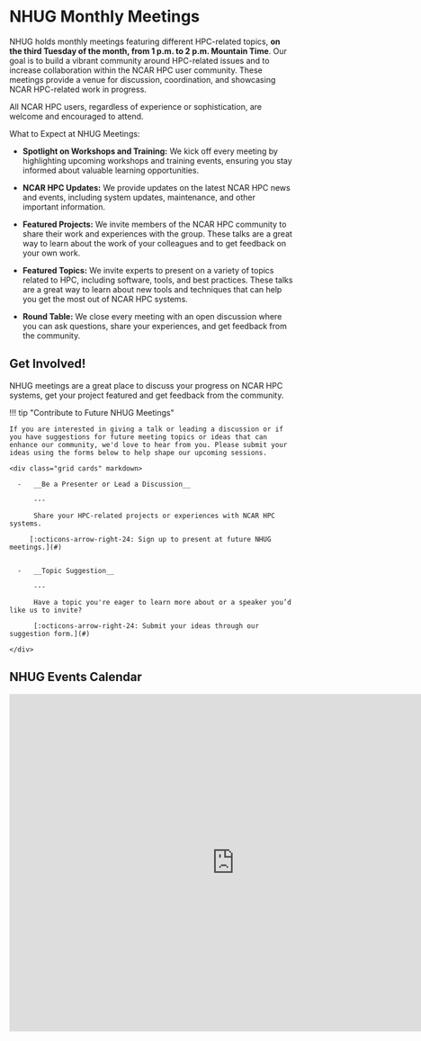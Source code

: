 # NHUG Monthly Meetings

NHUG holds monthly meetings featuring different HPC-related topics, __on the third Tuesday of the month, from 1 p.m. to 2 p.m. Mountain Time__. Our goal is to build a vibrant community around HPC-related issues and to increase collaboration within the NCAR HPC user community. These meetings provide a venue for discussion, coordination, and showcasing NCAR HPC-related work in progress. 

All NCAR HPC users, regardless of experience or sophistication, are welcome and encouraged to attend. 

What to Expect at NHUG Meetings:

* **Spotlight on Workshops and Training:** We kick off every meeting by highlighting upcoming workshops and training events, ensuring you stay informed about valuable learning opportunities.

* **NCAR HPC Updates:** We provide updates on the latest NCAR HPC news and events, including system updates, maintenance, and other important information.

* **Featured Projects:** We invite members of the NCAR HPC community to share their work and experiences with the group. These talks are a great way to learn about the work of your colleagues and to get feedback on your own work.
  
* **Featured Topics:** We invite experts to present on a variety of topics related to HPC, including software, tools, and best practices. These talks are a great way to learn about new tools and techniques that can help you get the most out of NCAR HPC systems.

* **Round Table:** We close every meeting with an open discussion where you can ask questions, share your experiences, and get feedback from the community.


## Get Involved!
NHUG meetings are a great place to discuss your progress on NCAR HPC systems, get your project featured and get feedback from the community.  

!!! tip "Contribute to Future NHUG Meetings"

    If you are interested in giving a talk or leading a discussion or if you have suggestions for future meeting topics or ideas that can enhance our community, we'd love to hear from you. Please submit your ideas using the forms below to help shape our upcoming sessions.

    <div class="grid cards" markdown>

      -   __Be a Presenter or Lead a Discussion__

          ---

          Share your HPC-related projects or experiences with NCAR HPC systems. 

         [:octicons-arrow-right-24: Sign up to present at future NHUG meetings.](#)
 

      -   __Topic Suggestion__

          ---

          Have a topic you're eager to learn more about or a speaker you’d like us to invite? 

          [:octicons-arrow-right-24: Submit your ideas through our suggestion form.](#)

    </div>


## NHUG Events Calendar

<iframe src="https://calendar.google.com/calendar/embed?src=c_dc0c0de9ff15969d9cf4848892124492746d34361413afa73d544c0038beb2e6%40group.calendar.google.com&ctz=America%2FDenver" style="border: 0" width="800" height="600" frameborder="0" scrolling="no"></iframe>
